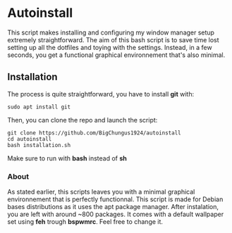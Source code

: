 # Autoinstall
This script makes installing and configuring my window manager setup extremely straightforward. 
The aim of this bash script is to save time lost setting up all the dotfiles and toying with the settings. Instead, in a few seconds, you get a functional graphical environnement that's also minimal.

## Installation
The process is quite straightforward, you have to install **git** with:
```
sudo apt install git
```
Then, you can clone the repo and launch the script:
```
git clone https://github.com/BigChungus1924/autoinstall
cd autoinstall
bash installation.sh
```
Make sure to run with **bash** instead of **sh**
### About
As stated earlier, this scripts leaves you with a minimal graphical environnement that is perfectly functionnal. This script is made for Debian bases distributions as it uses the apt package manager. After instalation, you are left with around ~800 packages.
It comes with a default wallpaper set using **feh** trough **bspwmrc**. Feel free to change it.
